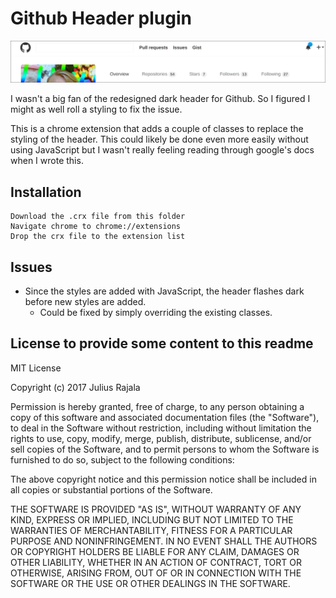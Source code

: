 # Github Header plugin

![Screenshot](./screenshot.png)

I wasn't a big fan of the redesigned dark header for Github. So I figured I might as well roll a styling to fix the issue.

This is a chrome extension that adds a couple of classes to replace the styling of the header. This could likely be done even more easily without using JavaScript but I wasn't really feeling reading through google's docs when I wrote this.

## Installation

    Download the .crx file from this folder
    Navigate chrome to chrome://extensions
    Drop the crx file to the extension list

## Issues

- Since the styles are added with JavaScript, the header flashes dark before new styles are added.
  - Could be fixed by simply overriding the existing classes.

## License to provide some content to this readme

MIT License

Copyright (c) 2017 Julius Rajala

Permission is hereby granted, free of charge, to any person obtaining a copy
of this software and associated documentation files (the "Software"), to deal
in the Software without restriction, including without limitation the rights
to use, copy, modify, merge, publish, distribute, sublicense, and/or sell
copies of the Software, and to permit persons to whom the Software is
furnished to do so, subject to the following conditions:

The above copyright notice and this permission notice shall be included in all
copies or substantial portions of the Software.

THE SOFTWARE IS PROVIDED "AS IS", WITHOUT WARRANTY OF ANY KIND, EXPRESS OR
IMPLIED, INCLUDING BUT NOT LIMITED TO THE WARRANTIES OF MERCHANTABILITY,
FITNESS FOR A PARTICULAR PURPOSE AND NONINFRINGEMENT. IN NO EVENT SHALL THE
AUTHORS OR COPYRIGHT HOLDERS BE LIABLE FOR ANY CLAIM, DAMAGES OR OTHER
LIABILITY, WHETHER IN AN ACTION OF CONTRACT, TORT OR OTHERWISE, ARISING FROM,
OUT OF OR IN CONNECTION WITH THE SOFTWARE OR THE USE OR OTHER DEALINGS IN THE
SOFTWARE.
